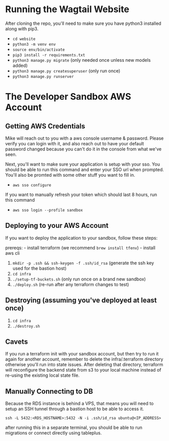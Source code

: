 # Running the Wagtail Website

After cloning the repo, you'll need to make sure you have python3 installed along with pip3.

- `cd website`
- `python3 -m venv env`
- `source env/bin/activate`
- `pip3 install -r requirements.txt`
- `python3 manage.py migrate` (only needed once unless new models added)
- `python3 manage.py createsuperuser` (only run once)
- `python3 manage.py runserver`

# The Developer Sandbox AWS Account

## Getting AWS Credentials

Mike will reach out to you with a aws console username & password. Please verify you can login with it, and also reach out to have your default password changed because you can't do it in the console from what we've seen.

Next, you'll want to make sure your application is setup with your sso. You should be able to run this command and enter your SSO url when prompted. You'll also be promted with some other stuff you want to fill in.

- `aws sso configure`

If you want to manually refresh your token which should last 8 hours, run this command

- `aws sso login --profile sandbox`

## Deploying to your AWS Account

If you want to deploy the application to your sandbox, follow these steps:

prereqs: - install terraform (we recommend `brew install tfenv`) - install aws cli

1. `mkdir -p .ssh && ssh-keygen -f .ssh/id_rsa` (generate the ssh key used for the bastion host)
2. `cd infra`
3. `./setup-tf-buckets.sh` (only run once on a brand new sandbox)
4. `./deploy.sh` (re-run after any terraform changes to test)

## Destroying (assuming you've deployed at least once)

1. `cd infra`
2. `./destroy.sh`

## Cavets

If you run a terraform init with your sandbox account, but then try to run it again for another account, remember to delete the infra/.terraform directory otherwise you'll run into state issues. After deleting that directory, terraform will reconfigure the backend state from s3 to your local machine instead of re-using the existing local state file.

## Manually Connecting to DB

Because the RDS instance is behind a VPS, that means you will need to setup an SSH tunnel through a bastion host to be able to access it.

`ssh -L 5432:<RDS_HOSTNAME>:5432 -N -i .ssh/id_rsa ubuntu@<IP_ADDRESS>`

after running this in a separate terminal, you should be able to run migrations or connect directly using tableplus.

